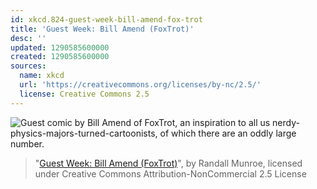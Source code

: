 ```yaml
---
id: xkcd.824-guest-week-bill-amend-fox-trot
title: 'Guest Week: Bill Amend (FoxTrot)'
desc: ''
updated: 1290585600000
created: 1290585600000
sources:
  name: xkcd
  url: 'https://creativecommons.org/licenses/by-nc/2.5/'
  license: Creative Commons 2.5
---
```

![Guest comic by Bill Amend of FoxTrot, an inspiration to all us nerdy-physics-majors-turned-cartoonists, of which there are an oddly large number.](https://imgs.xkcd.com/comics/guest_week_bill_amend_foxtrot.png)
> "[Guest Week: Bill Amend (FoxTrot)](https://xkcd.com/824/)", by Randall Munroe, licensed under Creative Commons Attribution-NonCommercial 2.5 License

